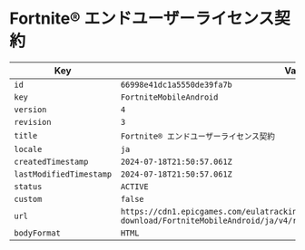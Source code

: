 # Fortnite® エンドユーザーライセンス契約

| Key | Value |
| --- | ----- |
| `id` | `66998e41dc1a5550de39fa7b` |
| `key` | `FortniteMobileAndroid` |
| `version` | `4` |
| `revision` | `3` |
| `title` | `Fortnite® エンドユーザーライセンス契約` |
| `locale` | `ja` |
| `createdTimestamp` | `2024-07-18T21:50:57.061Z` |
| `lastModifiedTimestamp` | `2024-07-18T21:50:57.061Z` |
| `status` | `ACTIVE` |
| `custom` | `false` |
| `url` | `https://cdn1.epicgames.com/eulatracking-download/FortniteMobileAndroid/ja/v4/r3/dd1b6ffa5d8cc52e5ae121339c0b330f.pdf` |
| `bodyFormat` | `HTML` |
